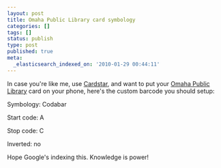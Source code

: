 ```yaml
---
layout: post
title: Omaha Public Library card symbology
categories: []
tags: []
status: publish
type: post
published: true
meta:
  _elasticsearch_indexed_on: '2010-01-29 00:44:11'
---
```


In case you're like me, use <a href="http://www.mycardstar.com/">Cardstar</a>, and want to put your <a href="http://www.omahapubliclibrary.org/">Omaha Public Library</a> card on your phone, here's the custom barcode you should setup:

Symbology: Codabar

Start code: A

Stop code: C

Inverted: no

Hope Google's indexing this. Knowledge is power!
